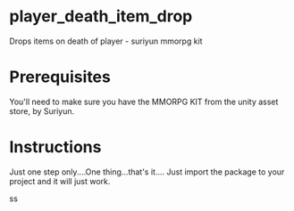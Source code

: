 # player_death_item_drop
Drops items on death of player - suriyun mmorpg kit


# Prerequisites
You'll need to make sure you have the MMORPG KIT from the unity asset store, by Suriyun.

# Instructions
Just one step only....One thing...that's it....
Just import the package to your project and it will just work.

ss
